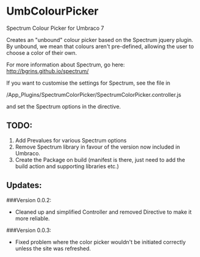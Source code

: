 UmbColourPicker
===============

Spectrum Colour Picker for Umbraco 7

Creates an "unbound" colour picker based on the Spectrum jquery plugin. By unbound, we mean that colours aren't pre-defined, allowing the user to choose a color of their own.

For more information about Spectrum, go here: http://bgrins.github.io/spectrum/

If you want to customise the settings for Spectrum, see the file in 

/App_Plugins/SpectrumColorPicker/SpectrumColorPicker.controller.js

and set the Spectrum options in the directive.

TODO:
-----
1. Add Prevalues for various Spectrum options
2. Remove Spectrum library in favour of the version now included in Umbraco.
3. Create the Package on build (manifest is there, just need to add the build action and supporting libraries etc.)

Updates:
--------

###Version 0.0.2:

* Cleaned up and simplified Controller and removed Directive to make it more reliable.

###Version 0.0.3:

* Fixed problem where the color picker wouldn't be initiated correctly unless the site was refreshed.

